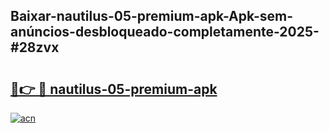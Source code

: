 ## Baixar-nautilus-05-premium-apk-Apk-sem-anúncios-desbloqueado-completamente-2025-#28zvx

# <h2><a href="https://ainizakaria.my?title=nautilus-05-premium-apk&ref=20M">🔗👉 🔴 nautilus-05-premium-apk</a></h2>

[![acn](https://github.com/user-attachments/assets/0f9c940e-d8b0-45ae-aac7-cd30a18b3e1c)](https://ainizakaria.my?title=nautilus-05-premium-apk&ref=20M)

